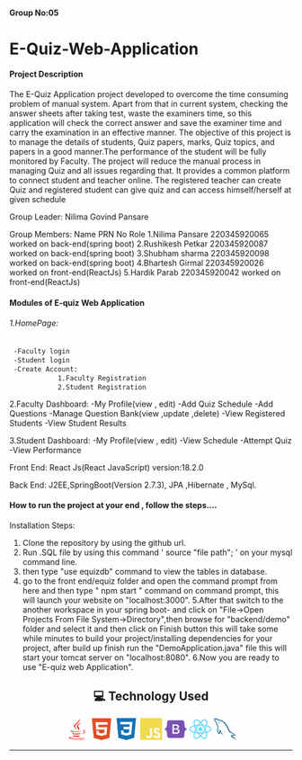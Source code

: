 #### Group No:05
# E-Quiz-Web-Application

#### **Project Description**

The E-Quiz Application project developed to overcome the time consuming problem of manual system. Apart from that in current system, checking the answer sheets after taking test, waste the examiners time, so this application will check the correct answer and save the examiner time and carry the examination in an effective manner.
The objective of this project is to manage the details of students, Quiz papers, marks, Quiz topics, and papers in a good manner.The performance of  the  student  will  be  fully  monitored  by Faculty. The project will reduce the manual process in managing Quiz and all issues regarding that.
It provides a common platform to connect student and teacher online. The registered teacher can create Quiz and registered student can give quiz and can access himself/herself at given schedule

Group Leader: Nilima Govind Pansare

Group Members:
Name                      PRN No          Role
1.Nilima Pansare       220345920065      worked on back-end(spring boot)
2.Rushikesh Petkar     220345920087      worked on back-end(spring boot)
3.Shubham sharma       220345920098      worked on back-end(spring boot)
4.Bhartesh Girmal      220345920026      worked on front-end(ReactJs)
5.Hardik Parab         220345920042      worked on front-end(ReactJs)

#### **Modules of E-quiz Web Application**

###### 1.HomePage:
     -Faculty login
     -Student login
     -Create Account:
                1.Faculty Registration
                2.Student Registration

2.Faculty Dashboard:
     -My Profile(view , edit)
     -Add Quiz Schedule
     -Add Questions
     -Manage Question Bank(view ,update ,delete)
     -View Registered Students
     -View Student Results

3.Student Dashboard:
        -My Profile(view , edit)
        -View Schedule
        -Attempt Quiz
        -View Performance

Front End: 
React Js(React JavaScript) 
version:18.2.0

Back End:
J2EE,SpringBoot(Version 2.7.3), JPA ,Hibernate , MySql.

#### **How to run the project at your end , follow the steps....**

Installation Steps:

1. Clone the repository by using the github url.
2. Run .SQL file by using this command ' source "file path"; ' on your mysql command line.
3. then type  "use equizdb" command to view the tables in database.
4. go to the front end/equiz folder and open the command prompt from here and then type " npm start " command on command prompt,
this will launch your website on "localhost:3000".
5.After that switch to the another workspace in your spring boot- and click on "File->Open Projects From File System->Directory",then browse for 
"backend/demo" folder and select it and then click on Finish button this will take some while minutes to build your project/installing dependencies
for your project, after build up finish run the "DemoApplication.java" file  this will start your tomcat server on "localhost:8080".
6.Now you are ready to use "E-quiz web Application".


<h2 align="center"> 💻 Technology Used </h2>
<p align="center">
 
<img height="40" src="https://github.com/devicons/devicon/blob/master/icons/java/java-plain.svg">
<img height="40" src="https://github.com/devicons/devicon/blob/master/icons/html5/html5-plain.svg">
<img height="40" src="https://github.com/devicons/devicon/blob/master/icons/css3/css3-plain.svg">
<img height="40" src="https://github.com/devicons/devicon/blob/master/icons/javascript/javascript-plain.svg">
<img height="40" src="https://github.com/devicons/devicon/blob/master/icons/bootstrap/bootstrap-plain.svg">
<img height="40" src="https://github.com/devicons/devicon/blob/master/icons/react/react-original.svg">
<img height="40" src="https://github.com/devicons/devicon/blob/master/icons/mysql/mysql-plain.svg">
</p>
 <hr/>





